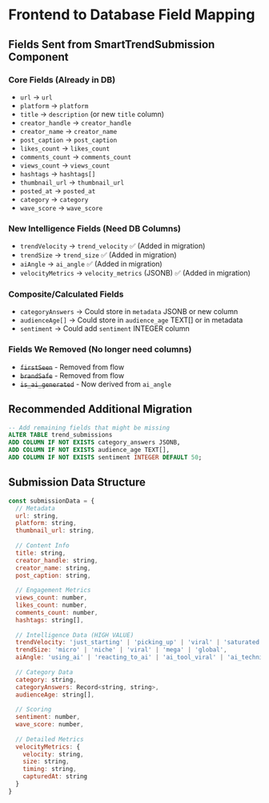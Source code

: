 # Frontend to Database Field Mapping

## Fields Sent from SmartTrendSubmission Component

### Core Fields (Already in DB)
- `url` → `url`
- `platform` → `platform`
- `title` → `description` (or new `title` column)
- `creator_handle` → `creator_handle`
- `creator_name` → `creator_name`
- `post_caption` → `post_caption`
- `likes_count` → `likes_count`
- `comments_count` → `comments_count`
- `views_count` → `views_count`
- `hashtags` → `hashtags[]`
- `thumbnail_url` → `thumbnail_url`
- `posted_at` → `posted_at`
- `category` → `category`
- `wave_score` → `wave_score`

### New Intelligence Fields (Need DB Columns)
- `trendVelocity` → `trend_velocity` ✅ (Added in migration)
- `trendSize` → `trend_size` ✅ (Added in migration)
- `aiAngle` → `ai_angle` ✅ (Added in migration)
- `velocityMetrics` → `velocity_metrics` (JSONB) ✅ (Added in migration)

### Composite/Calculated Fields
- `categoryAnswers` → Could store in `metadata` JSONB or new column
- `audienceAge[]` → Could store in `audience_age` TEXT[] or in metadata
- `sentiment` → Could add `sentiment` INTEGER column

### Fields We Removed (No longer need columns)
- ~~`firstSeen`~~ - Removed from flow
- ~~`brandSafe`~~ - Removed from flow
- ~~`is_ai_generated`~~ - Now derived from `ai_angle`

## Recommended Additional Migration

```sql
-- Add remaining fields that might be missing
ALTER TABLE trend_submissions
ADD COLUMN IF NOT EXISTS category_answers JSONB,
ADD COLUMN IF NOT EXISTS audience_age TEXT[],
ADD COLUMN IF NOT EXISTS sentiment INTEGER DEFAULT 50;
```

## Submission Data Structure

```javascript
const submissionData = {
  // Metadata
  url: string,
  platform: string,
  thumbnail_url: string,
  
  // Content Info
  title: string,
  creator_handle: string,
  creator_name: string,
  post_caption: string,
  
  // Engagement Metrics
  views_count: number,
  likes_count: number,
  comments_count: number,
  hashtags: string[],
  
  // Intelligence Data (HIGH VALUE)
  trendVelocity: 'just_starting' | 'picking_up' | 'viral' | 'saturated' | 'declining',
  trendSize: 'micro' | 'niche' | 'viral' | 'mega' | 'global',
  aiAngle: 'using_ai' | 'reacting_to_ai' | 'ai_tool_viral' | 'ai_technique' | 'anti_ai' | 'not_ai',
  
  // Category Data
  category: string,
  categoryAnswers: Record<string, string>,
  audienceAge: string[],
  
  // Scoring
  sentiment: number,
  wave_score: number,
  
  // Detailed Metrics
  velocityMetrics: {
    velocity: string,
    size: string,
    timing: string,
    capturedAt: string
  }
}
```